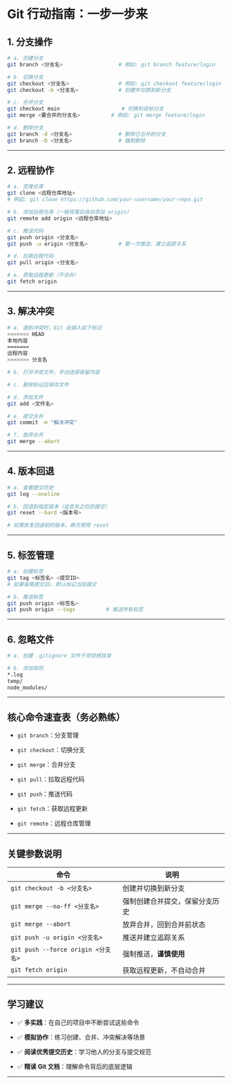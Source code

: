 
# Git 行动指南：一步一步来

## 1. 分支操作

```bash
# a. 创建分支
git branch <分支名>                  # 例如: git branch feature/login

# b. 切换分支
git checkout <分支名>                # 例如: git checkout feature/login
git checkout -b <分支名>             # 创建并切换到新分支

# c. 合并分支
git checkout main                    # 切换到目标分支
git merge <要合并的分支名>          # 例如: git merge feature/login

# d. 删除分支
git branch -d <分支名>               # 删除已合并的分支
git branch -D <分支名>               # 强制删除
```

* * *

## 2. 远程协作

```bash
# a. 克隆仓库
git clone <远程仓库地址>
# 例如: git clone https://github.com/your-username/your-repo.git

# b. 添加远程仓库（一般克隆后自动添加 origin）
git remote add origin <远程仓库地址>

# c. 推送代码
git push origin <分支名>
git push -u origin <分支名>          # 第一次推送，建立追踪关系

# d. 拉取远程代码
git pull origin <分支名>

# e. 获取远程更新（不合并）
git fetch origin
```

* * *

## 3. 解决冲突

```bash
# a. 遇到冲突时，Git 会插入如下标记
<<<<<<< HEAD
本地内容
=======
远程内容
>>>>>>> 分支名

# b. 打开冲突文件，手动选择保留内容

# c. 删除标记后保存文件

# d. 添加文件
git add <文件名>

# e. 提交合并
git commit -m "解决冲突"

# f. 放弃合并
git merge --abort
```

* * *

## 4. 版本回退

```bash
# a. 查看提交历史
git log --oneline

# b. 回退到指定版本（会丢失之后的提交）
git reset --hard <版本号>

# 如需恢复回退前的版本，再次使用 reset
```

* * *

## 5. 标签管理

```bash
# a. 创建标签
git tag <标签名> <提交ID>
# 如果省略提交ID，默认标记当前提交

# b. 推送标签
git push origin <标签名>
git push origin --tags          # 推送所有标签
```

* * *

## 6. 忽略文件

```bash
# a. 创建 .gitignore 文件于项目根目录

# b. 添加规则
*.log
temp/
node_modules/
```

* * *

## 核心命令速查表（务必熟练）

* `git branch`：分支管理
    
* `git checkout`：切换分支
    
* `git merge`：合并分支
    
* `git pull`：拉取远程代码
    
* `git push`：推送代码
    
* `git fetch`：获取远程更新
    
* `git remote`：远程仓库管理
    

* * *

## 关键参数说明

| 命令 | 说明 |
| --- | --- |
| `git checkout -b <分支名>` | 创建并切换到新分支 |
| `git merge --no-ff <分支名>` | 强制创建合并提交，保留分支历史 |
| `git merge --abort` | 放弃合并，回到合并前状态 |
| `git push -u origin <分支名>` | 推送并建立追踪关系 |
| `git push --force origin <分支名>` | 强制推送，**谨慎使用** |
| `git fetch origin` | 获取远程更新，不自动合并 |

* * *

## 学习建议

* ✅ **多实践**：在自己的项目中不断尝试这些命令
    
* ✅ **模拟协作**：练习创建、合并、冲突解决等场景
    
* ✅ **阅读优秀提交历史**：学习他人的分支与提交规范
    
* ✅ **精读 Git 文档**：理解命令背后的底层逻辑
    

* * *